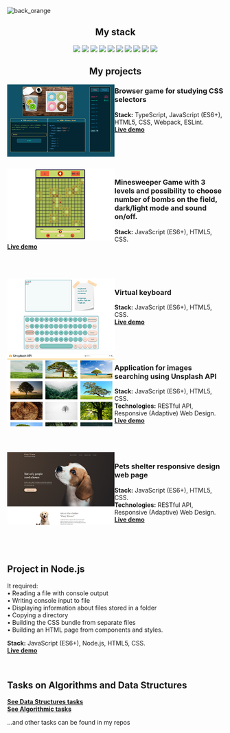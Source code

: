 
![back_orange](https://github.com/elen-jagger/elen-jagger/assets/86792831/f4e6e78a-361c-4247-8d29-1bea8b340205)

<h2 align="center">My stack</h2>
<p align="center">
    <img height="40px" src="https://readme-components.vercel.app/api?component=logo&fill=001443&logo=react&svgfill=15d8fe">
    <img height="40px"  src="https://readme-components.vercel.app/api?component=logo&fill=001443&logo=typescript&svgfill=2d79c7">
    <img height="40px"  src="https://readme-components.vercel.app/api?component=logo&fill=001443&logo=javascript&svgfill=f6df1c">
    <img height="40px"  src="https://readme-components.vercel.app/api?component=logo&fill=001443&logo=html5&svgfill=f06629">
    <img height="40px" src="https://readme-components.vercel.app/api?component=logo&fill=001443&logo=css3&svgfill=15d8fe">
    <img height="40px"  src="https://readme-components.vercel.app/api?component=logo&fill=001443&logo=sass&svgfill=cd6799">
    <img height="40px" src="https://readme-components.vercel.app/api?component=logo&fill=001443&logo=🌈&desc=MaterialUI">
    <img height="40px"  src="https://readme-components.vercel.app/api?component=logo&fill=001443&logo=node.js&svgfill=659b60">
    <img height="40px"  src="https://readme-components.vercel.app/api?component=logo&fill=001443&logo=github&svgfill=f6df1c">
    <img height="40px" src="https://readme-components.vercel.app/api?component=logo&fill=001443&logo=🚀&desc=Phaser">
</p>
<h2 align="center">My projects</h2>
<img width="250px" align="left" src="https://github.com/elen-jagger/elen-jagger/blob/main/css_selectors.jpg?raw=true">
<p>
    <h3>Browser game for studying CSS selectors</h3>
    <b>Stack:</b> TypeScript, JavaScript (ES6+), HTML5, CSS, Webpack, ESLint.
    <br>
    <b><a href="https://rolling-scopes-school.github.io/elen-jagger-JSFE2023Q1/rss-css-selectors/" target="blank">Live demo</a></b>
</p>
<br>
<br>
<br>
<br>
<img width="250px" align="left" src="https://github.com/elen-jagger/elen-jagger/blob/main/minesweeper.jpg?raw=true">
<p>
    <h3>Minesweeper Game with 3 levels and possibility to choose number of bombs on the field, dark/light mode and sound on/off.</h3>
    <b>Stack:</b> JavaScript (ES6+), HTML5, CSS.
    <br>
    <b><a href="https://rolling-scopes-school.github.io/elen-jagger-JSFE2023Q1/minesweeper/" target="blank">Live demo</a></b>
</p>
<br>
<br>
<br>
<img width="250px" align="left" src="https://github.com/elen-jagger/elen-jagger/blob/main/virtual_kb.jpg?raw=true">
<p>
    <h3>Virtual keyboard</h3>
    <b>Stack:</b> JavaScript (ES6+), HTML5, CSS.
    <br>
    <b><a href="https://elen-jagger.github.io/virtual-keyboard/" target="blank">Live demo</a></b>
</p>
<br>
<br>
<br>
<img width="250px" align="left" src="https://github.com/elen-jagger/elen-jagger/blob/main/unsplash.jpg?raw=true">
<p>
    <h3>Application for images searching using Unsplash API</h3>
    <b>Stack:</b> JavaScript (ES6+), HTML5, CSS.
    <br>
    <b>Technologies:</b>  RESTful API, Responsive (Adaptive) Web Design.
    <br>
    <b><a href="https://rolling-scopes-school.github.io/elen-jagger-JSFEPRESCHOOL/image-galery/" target="blank">Live demo</a></b>
</p>
<br>
<br>
<br>
<img width="250px" align="left" src="https://github.com/elen-jagger/elen-jagger/blob/main/shelter.jpg?raw=true">
<p>
    <h3>Pets shelter responsive design web page</h3>
    <b>Stack:</b> JavaScript (ES6+), HTML5, CSS.
    <br>
    <b>Technologies:</b>  RESTful API, Responsive (Adaptive) Web Design.
    <br>
    <b><a href="https://rolling-scopes-school.github.io/elen-jagger-JSFE2023Q1/shelter/pages/main/" target="blank">Live demo</a></b>
</p>
<br>
<br>
<br>
<p>
    <h2>Project in Node.js</h2>
    <p>It required:<br>• Reading a file with console output<br>• Writing console input to file<br>• Displaying information about files stored in a folder<br>• Copying a directory<br>• Building the CSS bundle from separate files<br>• Building an HTML page from components and styles.
    </p>
    <b>Stack:</b> JavaScript (ES6+), Node.js, HTML5, CSS.
    <br>
    <b><a href="https://github.com/elen-jagger/HTML-builder" target="blank">Live demo</a></b>
</p>
<br>
<p>
    <h2>Tasks on Algorithms and Data Structures</h2>
    <b><a href="https://github.com/elen-jagger/basic-js-ds" target="blank">See Data Structures tasks</a></b>
    <br>
    <b><a href="https://github.com/elen-jagger/basic-js" target="blank">See Algorithmic tasks</a></b>
    <br>
    <p>...and other tasks can be found in my repos</p>
</p>




